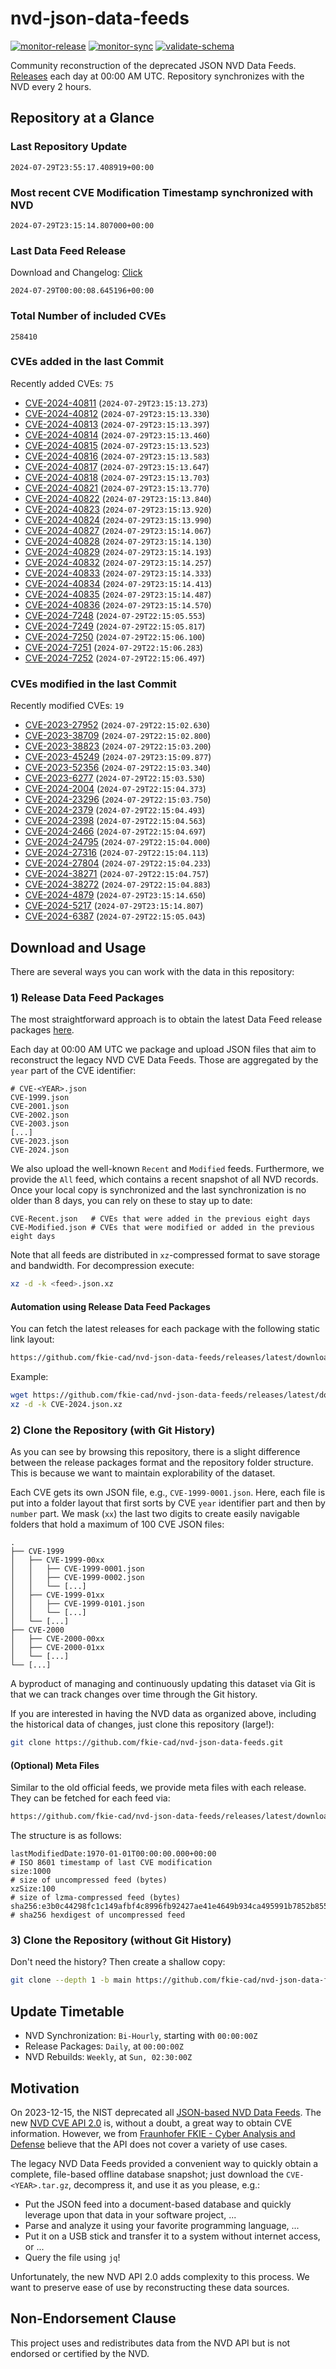# nvd-json-data-feeds

[![monitor-release](https://github.com/fkie-cad/nvd-json-data-feeds/actions/workflows/monitor_release.yml/badge.svg)](https://github.com/fkie-cad/nvd-json-data-feeds/actions/workflows/monitor_release.yml)
[![monitor-sync](https://github.com/fkie-cad/nvd-json-data-feeds/actions/workflows/monitor_sync.yml/badge.svg)](https://github.com/fkie-cad/nvd-json-data-feeds/actions/workflows/monitor_sync.yml)
[![validate-schema](https://github.com/fkie-cad/nvd-json-data-feeds/actions/workflows/validate_schema.yml/badge.svg)](https://github.com/fkie-cad/nvd-json-data-feeds/actions/workflows/validate_schema.yml)

Community reconstruction of the deprecated JSON NVD Data Feeds.
[Releases](https://github.com/fkie-cad/nvd-json-data-feeds/releases/latest) each day at 00:00 AM UTC.
Repository synchronizes with the NVD every 2 hours.

## Repository at a Glance

### Last Repository Update

```plain
2024-07-29T23:55:17.408919+00:00
```

### Most recent CVE Modification Timestamp synchronized with NVD

```plain
2024-07-29T23:15:14.807000+00:00
```

### Last Data Feed Release

Download and Changelog: [Click](https://github.com/fkie-cad/nvd-json-data-feeds/releases/latest)

```plain
2024-07-29T00:00:08.645196+00:00
```

### Total Number of included CVEs

```plain
258410
```

### CVEs added in the last Commit

Recently added CVEs: `75`

- [CVE-2024-40811](CVE-2024/CVE-2024-408xx/CVE-2024-40811.json) (`2024-07-29T23:15:13.273`)
- [CVE-2024-40812](CVE-2024/CVE-2024-408xx/CVE-2024-40812.json) (`2024-07-29T23:15:13.330`)
- [CVE-2024-40813](CVE-2024/CVE-2024-408xx/CVE-2024-40813.json) (`2024-07-29T23:15:13.397`)
- [CVE-2024-40814](CVE-2024/CVE-2024-408xx/CVE-2024-40814.json) (`2024-07-29T23:15:13.460`)
- [CVE-2024-40815](CVE-2024/CVE-2024-408xx/CVE-2024-40815.json) (`2024-07-29T23:15:13.523`)
- [CVE-2024-40816](CVE-2024/CVE-2024-408xx/CVE-2024-40816.json) (`2024-07-29T23:15:13.583`)
- [CVE-2024-40817](CVE-2024/CVE-2024-408xx/CVE-2024-40817.json) (`2024-07-29T23:15:13.647`)
- [CVE-2024-40818](CVE-2024/CVE-2024-408xx/CVE-2024-40818.json) (`2024-07-29T23:15:13.703`)
- [CVE-2024-40821](CVE-2024/CVE-2024-408xx/CVE-2024-40821.json) (`2024-07-29T23:15:13.770`)
- [CVE-2024-40822](CVE-2024/CVE-2024-408xx/CVE-2024-40822.json) (`2024-07-29T23:15:13.840`)
- [CVE-2024-40823](CVE-2024/CVE-2024-408xx/CVE-2024-40823.json) (`2024-07-29T23:15:13.920`)
- [CVE-2024-40824](CVE-2024/CVE-2024-408xx/CVE-2024-40824.json) (`2024-07-29T23:15:13.990`)
- [CVE-2024-40827](CVE-2024/CVE-2024-408xx/CVE-2024-40827.json) (`2024-07-29T23:15:14.067`)
- [CVE-2024-40828](CVE-2024/CVE-2024-408xx/CVE-2024-40828.json) (`2024-07-29T23:15:14.130`)
- [CVE-2024-40829](CVE-2024/CVE-2024-408xx/CVE-2024-40829.json) (`2024-07-29T23:15:14.193`)
- [CVE-2024-40832](CVE-2024/CVE-2024-408xx/CVE-2024-40832.json) (`2024-07-29T23:15:14.257`)
- [CVE-2024-40833](CVE-2024/CVE-2024-408xx/CVE-2024-40833.json) (`2024-07-29T23:15:14.333`)
- [CVE-2024-40834](CVE-2024/CVE-2024-408xx/CVE-2024-40834.json) (`2024-07-29T23:15:14.413`)
- [CVE-2024-40835](CVE-2024/CVE-2024-408xx/CVE-2024-40835.json) (`2024-07-29T23:15:14.487`)
- [CVE-2024-40836](CVE-2024/CVE-2024-408xx/CVE-2024-40836.json) (`2024-07-29T23:15:14.570`)
- [CVE-2024-7248](CVE-2024/CVE-2024-72xx/CVE-2024-7248.json) (`2024-07-29T22:15:05.553`)
- [CVE-2024-7249](CVE-2024/CVE-2024-72xx/CVE-2024-7249.json) (`2024-07-29T22:15:05.817`)
- [CVE-2024-7250](CVE-2024/CVE-2024-72xx/CVE-2024-7250.json) (`2024-07-29T22:15:06.100`)
- [CVE-2024-7251](CVE-2024/CVE-2024-72xx/CVE-2024-7251.json) (`2024-07-29T22:15:06.283`)
- [CVE-2024-7252](CVE-2024/CVE-2024-72xx/CVE-2024-7252.json) (`2024-07-29T22:15:06.497`)


### CVEs modified in the last Commit

Recently modified CVEs: `19`

- [CVE-2023-27952](CVE-2023/CVE-2023-279xx/CVE-2023-27952.json) (`2024-07-29T22:15:02.630`)
- [CVE-2023-38709](CVE-2023/CVE-2023-387xx/CVE-2023-38709.json) (`2024-07-29T22:15:02.800`)
- [CVE-2023-38823](CVE-2023/CVE-2023-388xx/CVE-2023-38823.json) (`2024-07-29T22:15:03.200`)
- [CVE-2023-45249](CVE-2023/CVE-2023-452xx/CVE-2023-45249.json) (`2024-07-29T23:15:09.877`)
- [CVE-2023-52356](CVE-2023/CVE-2023-523xx/CVE-2023-52356.json) (`2024-07-29T22:15:03.340`)
- [CVE-2023-6277](CVE-2023/CVE-2023-62xx/CVE-2023-6277.json) (`2024-07-29T22:15:03.530`)
- [CVE-2024-2004](CVE-2024/CVE-2024-20xx/CVE-2024-2004.json) (`2024-07-29T22:15:04.373`)
- [CVE-2024-23296](CVE-2024/CVE-2024-232xx/CVE-2024-23296.json) (`2024-07-29T22:15:03.750`)
- [CVE-2024-2379](CVE-2024/CVE-2024-23xx/CVE-2024-2379.json) (`2024-07-29T22:15:04.493`)
- [CVE-2024-2398](CVE-2024/CVE-2024-23xx/CVE-2024-2398.json) (`2024-07-29T22:15:04.563`)
- [CVE-2024-2466](CVE-2024/CVE-2024-24xx/CVE-2024-2466.json) (`2024-07-29T22:15:04.697`)
- [CVE-2024-24795](CVE-2024/CVE-2024-247xx/CVE-2024-24795.json) (`2024-07-29T22:15:04.000`)
- [CVE-2024-27316](CVE-2024/CVE-2024-273xx/CVE-2024-27316.json) (`2024-07-29T22:15:04.113`)
- [CVE-2024-27804](CVE-2024/CVE-2024-278xx/CVE-2024-27804.json) (`2024-07-29T22:15:04.233`)
- [CVE-2024-38271](CVE-2024/CVE-2024-382xx/CVE-2024-38271.json) (`2024-07-29T22:15:04.757`)
- [CVE-2024-38272](CVE-2024/CVE-2024-382xx/CVE-2024-38272.json) (`2024-07-29T22:15:04.883`)
- [CVE-2024-4879](CVE-2024/CVE-2024-48xx/CVE-2024-4879.json) (`2024-07-29T23:15:14.650`)
- [CVE-2024-5217](CVE-2024/CVE-2024-52xx/CVE-2024-5217.json) (`2024-07-29T23:15:14.807`)
- [CVE-2024-6387](CVE-2024/CVE-2024-63xx/CVE-2024-6387.json) (`2024-07-29T22:15:05.043`)


## Download and Usage

There are several ways you can work with the data in this repository:

### 1) Release Data Feed Packages

The most straightforward approach is to obtain the latest Data Feed release packages [here](https://github.com/fkie-cad/nvd-json-data-feeds/releases/latest).

Each day at 00:00 AM UTC we package and upload JSON files that aim to reconstruct the legacy NVD CVE Data Feeds.
Those are aggregated by the `year` part of the CVE identifier:

```
# CVE-<YEAR>.json
CVE-1999.json
CVE-2001.json
CVE-2002.json
CVE-2003.json
[...]
CVE-2023.json
CVE-2024.json
```

We also upload the well-known `Recent` and `Modified` feeds.
Furthermore, we provide the `All` feed, which contains a recent snapshot of all NVD records.
Once your local copy is synchronized and the last synchronization is no older than 8 days, you can rely on these to stay up to date:

```plain
CVE-Recent.json   # CVEs that were added in the previous eight days
CVE-Modified.json # CVEs that were modified or added in the previous eight days
```

Note that all feeds are distributed in `xz`-compressed format to save storage and bandwidth.
For decompression execute:

```sh
xz -d -k <feed>.json.xz
```

#### Automation using Release Data Feed Packages

You can fetch the latest releases for each package with the following static link layout:

```sh
https://github.com/fkie-cad/nvd-json-data-feeds/releases/latest/download/CVE-<YEAR>.json.xz
```

Example:

```sh
wget https://github.com/fkie-cad/nvd-json-data-feeds/releases/latest/download/CVE-2024.json.xz
xz -d -k CVE-2024.json.xz
```

### 2) Clone the Repository (with Git History)

As you can see by browsing this repository, there is a slight difference between the release packages format and the repository folder structure.
This is because we want to maintain explorability of the dataset.

Each CVE gets its own JSON file, e.g., `CVE-1999-0001.json`.
Here, each file is put into a folder layout that first sorts by CVE `year` identifier part and then by `number` part.
We mask (`xx`) the last two digits to create easily navigable folders that hold a maximum of 100 CVE JSON files:

```plain
.
├── CVE-1999
│   ├── CVE-1999-00xx
│   │   ├── CVE-1999-0001.json
│   │   ├── CVE-1999-0002.json
│   │   └── [...]
│   ├── CVE-1999-01xx
│   │   ├── CVE-1999-0101.json
│   │   └── [...]
│   └── [...]
├── CVE-2000
│   ├── CVE-2000-00xx
│   ├── CVE-2000-01xx
│   └── [...]
└── [...]
```

A byproduct of managing and continuously updating this dataset via Git is that we can track changes over time through the Git history.

If you are interested in having the NVD data as organized above, including the historical data of changes, just clone this repository (large!):

```sh
git clone https://github.com/fkie-cad/nvd-json-data-feeds.git
```

#### (Optional) Meta Files

Similar to the old official feeds, we provide meta files with each release. They can be fetched for each feed via:

```sh
https://github.com/fkie-cad/nvd-json-data-feeds/releases/latest/download/CVE-<YEAR>.meta
```

The structure is as follows:

```plain
lastModifiedDate:1970-01-01T00:00:00.000+00:00                          # ISO 8601 timestamp of last CVE modification
size:1000                                                               # size of uncompressed feed (bytes)
xzSize:100                                                              # size of lzma-compressed feed (bytes)
sha256:e3b0c44298fc1c149afbf4c8996fb92427ae41e4649b934ca495991b7852b855 # sha256 hexdigest of uncompressed feed
```

### 3) Clone the Repository (without Git History)

Don't need the history? Then create a shallow copy:

```sh
git clone --depth 1 -b main https://github.com/fkie-cad/nvd-json-data-feeds.git
```


## Update Timetable

* NVD Synchronization: `Bi-Hourly`, starting with `00:00:00Z`
* Release Packages: `Daily`, at `00:00:00Z`
* NVD Rebuilds: `Weekly`, at `Sun, 02:30:00Z`


## Motivation

On 2023-12-15, the NIST deprecated all [JSON-based NVD Data Feeds](https://nvd.nist.gov/vuln/data-feeds#divRetirementBanner-1).
The new [NVD CVE API 2.0](https://nvd.nist.gov/developers/vulnerabilities) is, without a doubt, a great way to obtain CVE information.
However, we from [Fraunhofer FKIE - Cyber Analysis and Defense](https://www.fkie.fraunhofer.de/en/departments/cad.html) believe that the API does not cover a variety of use cases.

The legacy NVD Data Feeds provided a convenient way to quickly obtain a complete, file-based offline database snapshot; just download the `CVE-<YEAR>.tar.gz`, decompress it, and use it as you please, e.g.:

- Put the JSON feed into a document-based database and quickly leverage upon that data in your software project, ...
- Parse and analyze it using your favorite programming language, ...
- Put it on a USB stick and transfer it to a system without internet access, or ...
- Query the file using `jq`!

Unfortunately, the new NVD API 2.0 adds complexity to this process.
We want to preserve ease of use by reconstructing these data sources.

## Non-Endorsement Clause

This project uses and redistributes data from the NVD API but is not endorsed or certified by the NVD.